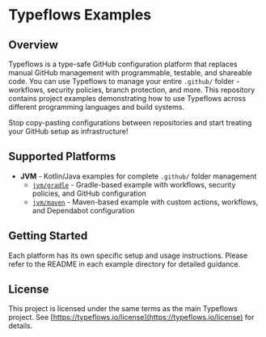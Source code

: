 # Typeflows Examples

## Overview

Typeflows is a type-safe GitHub configuration platform that replaces manual GitHub management with programmable, testable, and shareable code. You can use Typeflows to manage your entire `.github/` folder - workflows, security policies, branch protection, and more. This repository contains project examples demonstrating how to use Typeflows across different programming languages and build systems.

Stop copy-pasting configurations between repositories and start treating your GitHub setup as infrastructure!

## Supported Platforms

- **JVM** - Kotlin/Java examples for complete `.github/` folder management
  - [`jvm/gradle`](jvm/gradle/) - Gradle-based example with workflows, security policies, and GitHub configuration
  - [`jvm/maven`](jvm/maven/) - Maven-based example with custom actions, workflows, and Dependabot configuration

## Getting Started

Each platform has its own specific setup and usage instructions. Please refer to the README in each example directory for detailed guidance.

## License

This project is licensed under the same terms as the main Typeflows project. See [https://typeflows.io/license](https://typeflows.io/license) for details.
